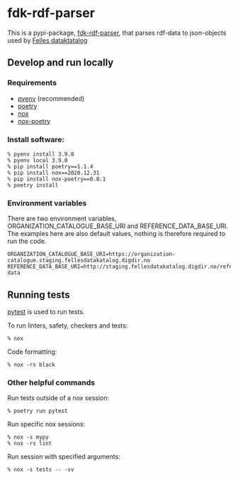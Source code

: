 # fdk-rdf-parser

This is a pypi-package, [fdk-rdf-parser](https://pypi.org/project/fdk-rdf-parser), that parses rdf-data to json-objects used by [Felles dataktatalog](https://data.norge.no)

## Develop and run locally
### Requirements
- [pyenv](https://github.com/pyenv/pyenv) (recommended)
- [poetry](https://python-poetry.org/)
- [nox](https://nox.thea.codes/en/stable/)
- [nox-poetry](https://pypi.org/project/nox-poetry/)

### Install software:
```
% pyenv install 3.9.0
% pyenv local 3.9.0
% pip install poetry==1.1.4
% pip install nox==2020.12.31
% pip install nox-poetry==0.8.1
% poetry install
```

### Environment variables
There are two environment variables, ORGANIZATION_CATALOGUE_BASE_URI and REFERENCE_DATA_BASE_URI. The examples here are also default values, nothing is therefore required to run the code.

```
ORGANIZATION_CATALOGUE_BASE_URI=https://organization-catalogue.staging.fellesdatakatalog.digdir.no
REFERENCE_DATA_BASE_URI=http://staging.fellesdatakatalog.digdir.no/reference-data
```

## Running tests
[pytest](https://docs.pytest.org/en/latest/) is used to run tests.

To run linters, safety, checkers and tests:
```
% nox
```

Code formatting:
```
% nox -rs black
```

### Other helpful commands

Run tests outside of a nox session:
```
% poetry run pytest
```

Run specific nox sessions:
```
% nox -s mypy
% nox -rs lint
```

Run session with specified arguments:
```
% nox -s tests -- -vv
```
